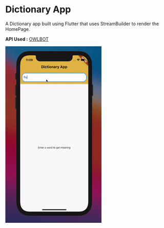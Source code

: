 # Dictionary App

A Dictionary app built using Flutter that uses StreamBuilder to render the HomePage.

**API Used :** [OWLBOT](https://owlbot.info/)

<img src="working.gif" height=550 width=300/>
